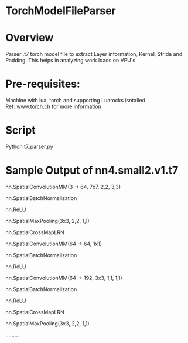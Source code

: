 
# TorchModelFileParser

# Overview
Parser .t7 torch model file to extract Layer information, Kernel, Stride and Padding.
This helps in analyzing work loads on VPU's 

# Pre-requisites:						       
 Machine with lua, torch and supporting Luarocks isntalled           
 Ref: www.torch.ch for more information  
 
# Script
Python t7_parser.py

# Sample Output of nn4.small2.v1.t7

nn.SpatialConvolutionMM(3 -> 64, 7x7, 2,2, 3,3)

nn.SpatialBatchNormalization

nn.ReLU

nn.SpatialMaxPooling(3x3, 2,2, 1,1)

nn.SpatialCrossMapLRN

nn.SpatialConvolutionMM(64 -> 64, 1x1)

nn.SpatialBatchNormalization

nn.ReLU

nn.SpatialConvolutionMM(64 -> 192, 3x3, 1,1, 1,1)

nn.SpatialBatchNormalization

nn.ReLU

nn.SpatialCrossMapLRN

nn.SpatialMaxPooling(3x3, 2,2, 1,1)

.........
  
